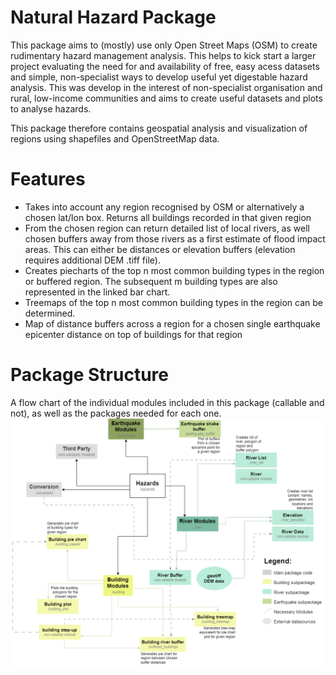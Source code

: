 # Natural Hazard Package
This package aims to (mostly) use only Open Street Maps (OSM) to create rudimentary hazard management analysis. This helps to kick start a larger project evaluating the need for and availability of free, easy acess datasets and simple, non-specialist ways to develop useful yet digestable hazard analysis. This was develop in the interest of non-specialist organisation and rural, low-income communities and aims to create useful datasets and plots to analyse hazards. 

This package therefore contains geospatial analysis and visualization of regions using shapefiles and OpenStreetMap data.

# Features
- Takes into account any region recognised by OSM or alternatively a chosen lat/lon box. Returns all buildings recorded in that given region
- From the chosen region can return detailed list of local rivers, as well chosen buffers away from those rivers as a first estimate of flood impact areas. This can either be distances or elevation buffers (elevation requires additional DEM .tiff file).
- Creates piecharts of the top n most common building types in the region or buffered region. The subsequent m building types are also represented in the linked bar chart.
- Treemaps of the top n most common building types in the region can be determined.
- Map of distance buffers across a region for a chosen single earthquake epicenter distance on top of buildings for that region

# Package Structure
A flow chart of the individual modules included in this package (callable and not), as well as the packages needed for each one.
![Flow chart of the package structure](code_flowchart_landscape.drawio.png) 
